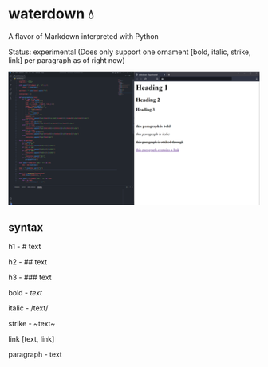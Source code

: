 # waterdown 💧

A flavor of Markdown interpreted with Python

Status: experimental
(Does only support one ornament [bold, italic, strike, link] per paragraph as of right now)

![an example](./example.png?raw=true "example")

## syntax

h1 - # text

h2 - ## text

h3 - ### text

bold - *text*

italic - /text/

strike - ~text~

link [text, link]

paragraph - text
